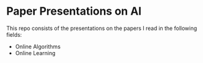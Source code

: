 # Paper Presentations on AI

This repo consists of the presentations on the papers I read in the following fields:

- Online Algorithms
- Online Learning
